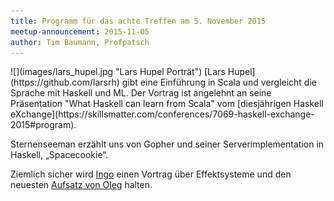 ```yaml
---
title: Programm für das achte Treffen am 5. November 2015
meetup-announcement: 2015-11-05
author: Tim Baumann, Profpatsch
---
```


<div class="portrait">![](images/lars_hupel.jpg "Lars Hupel Porträt")
[Lars Hupel](https://github.com/larsrh) gibt eine Einführung in Scala und vergleicht die Sprache mit Haskell und ML. Der Vortrag ist angelehnt an seine Präsentation "What Haskell can learn from Scala" vom [diesjährigen Haskell eXchange](https://skillsmatter.com/conferences/7069-haskell-exchange-2015#program).
</div>

Sternenseeman erzählt uns von Gopher und seiner Serverimplementation in Haskell, „Spacecookie“.

Ziemlich sicher wird [Ingo](https://github.com/iblech) einen Vortrag über
Effektsysteme und den neuesten [Aufsatz von
Oleg](http://okmij.org/ftp/Haskell/extensible/more.pdf) halten.
